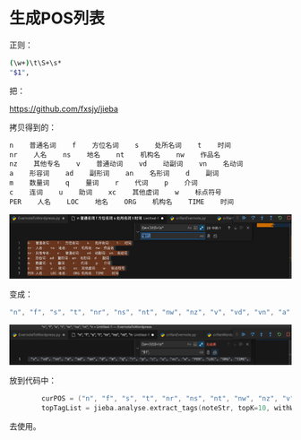 # 生成POS列表

正则：

```bash
(\w+)\t\S+\s*
"$1", 
```

把：

https://github.com/fxsjy/jieba

拷贝得到的：

```bash
n    普通名词    f    方位名词    s    处所名词    t    时间
nr    人名    ns    地名    nt    机构名    nw    作品名
nz    其他专名    v    普通动词    vd    动副词    vn    名动词
a    形容词    ad    副形词    an    名形词    d    副词
m    数量词    q    量词    r    代词    p    介词
c    连词    u    助词    xc    其他虚词    w    标点符号
PER    人名    LOC    地名    ORG    机构名    TIME    时间
```

![vscode_re_pos_before](../../../assets/img/vscode_re_pos_before.png)

变成：

```c
"n", "f", "s", "t", "nr", "ns", "nt", "nw", "nz", "v", "vd", "vn", "a", "ad", "an", "d", "m", "q", "r", "p", "c", "u", "xc", "w", "PER", "LOC", "ORG", "TIME",
```

![vscode_re_pos_after](../../../assets/img/vscode_re_pos_after.png)

放到代码中：

```c
        curPOS = ("n", "f", "s", "t", "nr", "ns", "nt", "nw", "nz", "v", "vd", "vn", "a", "ad", "an", "d", "m", "q", "r", "p", "c", "u", "xc", "w", "PER", "LOC", "ORG", "TIME")
        topTagList = jieba.analyse.extract_tags(noteStr, topK=10, withWeight=True, allowPOS=curPOS)
```

去使用。